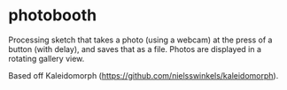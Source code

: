 # photobooth

Processing sketch that takes a photo (using a webcam) at the press of a button (with delay), and saves that as a file. Photos are displayed in a rotating gallery view.







Based off Kaleidomorph (https://github.com/nielsswinkels/kaleidomorph).